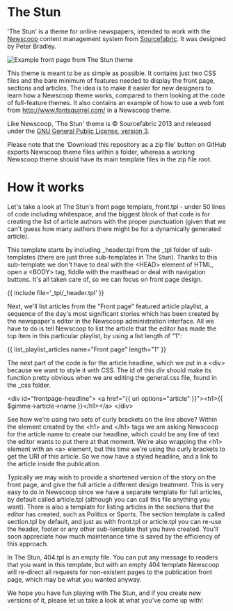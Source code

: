The Stun
========

'The Stun' is a theme for online newspapers, intended to work with the <a href="http://www.sourcefabric.org/en/newscoop/">Newscoop</a> content management system from <a href="http://www.sourcefabric.org/">Sourcefabric</a>. It was designed by Peter Bradley.

![Example front page from The Stun theme](https://raw.github.com/danielhjames/theme-TheStun/master/The_Stun-front.png)

This theme is meant to be as simple as possible. It contains just two CSS files and the bare minimum of features needed to display the front page, sections and articles. The idea is to make it easier for new designers to learn how a Newscoop theme works, compared to them looking at the code of full-feature themes. It also contains an
example of how to use a web font from http://www.fontsquirrel.com/ in a Newscoop theme.

Like Newscoop, 'The Stun' theme is &copy; Sourcefabric 2013 and released under the <a href="https://www.gnu.org/licenses/gpl.html">GNU General Public License, version 3</a>.

Please note that the 'Download this repository as a zip file' button on GitHub exports Newscoop theme files within a folder, whereas a working Newscoop theme should have its main template files in the zip file root.

How it works
============

Let's take a look at The Stun's front page template, front.tpl - under 50 lines of code including whitespace, and the biggest block of that code is for creating the list of article authors with the proper punctuation (given that we can't guess how many authors there might be for a dynamically generated article).

This template starts by including _header.tpl from the _tpl folder of sub-templates (there are just three sub-templates in The Stun). Thanks to this sub-template we don't have to deal with the &lt;HEAD&gt; element of HTML, open a &lt;BODY&gt; tag, fiddle with the masthead or deal with navigation buttons. It's all taken care of, so we can focus on front page design.

{{ include file='_tpl/_header.tpl' }}

Next, we'll list articles from the "Front page" featured article playlist, a sequence of the day's most significant stories which has been created by the newspaper's editor in the Newscoop administration interface. All we have to do is tell Newscoop to list the article that the editor has made the top item in this particular playlist, by using a list length of "1":

{{ list_playlist_articles name="Front page" length="1" }}

The next part of the code is for the article headline, which we put in a &lt;div&gt; because we want to style it with CSS. The id of this div should make its function pretty obvious when we are editing the general.css file, found in the _css folder.

&lt;div id="frontpage-headline"&gt;
  &lt;a href="{{ uri options="article" }}"&gt;&lt;h1&gt;{{ $gimme->article->name }}&lt;/h1&gt;&lt;/a&gt;
&lt;/div&gt;

See how we're using two sets of curly brackets on the line above? Within the element created by the &lt;h1&gt; and &lt;/h1&gt; tags we are asking Newscoop for the article name to create our headline, which could be any line of text the editor wants to put there at that moment. We're also wrapping the &lt;h1&gt; element with an &lt;a&gt; element, but this time we're using the curly brackets to get the URI of this article. So we now have a styled headline, and a link to the article inside the publication.

Typically we may wish to provide a shortened version of the story on the front page, and give the full article a different design treatment. This is very easy to do in Newscoop since we have a separate template for full articles, by default called article.tpl (although you can call this file anything you want). There is also a template for listing articles in the sections that the editor has created, such as Politics or Sports. The section template is called section.tpl by default, and just as with front.tpl or article.tpl you can re-use the header, footer or any other sub-template that you have created. You'll soon appreciate how much maintenance time is saved by the efficiency of this approach.

In The Stun, 404.tpl is an empty file. You can put any message to readers that you want in this template, but with an empty 404 template Newscoop will re-direct all requests for non-existent pages to the publication front page, which may be what you wanted anyway.

We hope you have fun playing with The Stun, and if you create new versions of it, please let us take a look at what you've come up with!
